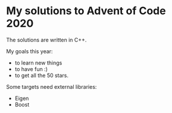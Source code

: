 # My solutions to Advent of Code 2020

The solutions are written in C++.

My goals this year:
* to learn new things
* to have fun :)
* to get all the 50 stars.

Some targets need external libraries:
* Eigen
* Boost
